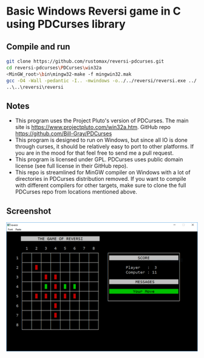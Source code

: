 # Basic Windows Reversi game in C using PDCurses library

## Compile and run

```sh
git clone https://github.com/rustomax/reversi-pdcurses.git
cd reversi-pdcurses\PDCurses\win32a
<MinGW_root>\bin\mingw32-make -f mingwin32.mak
gcc -O4 -Wall -pedantic -I.. -mwindows -o../../reversi/reversi.exe ../../reversi/main.c pdcurses.a -lgdi32 -lcomdlg32 -std=c11
..\..\reversi\reversi
```

## Notes

- This program uses the Project Pluto's version of PDCurses. The main site is https://www.projectpluto.com/win32a.htm. GitHub repo https://github.com/Bill-Gray/PDCurses
- This program is designed to run on Windows, but since all IO is done through curses, it should be relatively easy to port to other platforms. If you are in the mood for that feel free to send me a pull request.
- This program is licensed under GPL. PDCurses uses public domain license (see full license in their GitHub repo).
- This repo is streamlined for MinGW compiler on Windows with a lot of directories in PDCurses distribution removed. If you want to compile with different compilers for other targets, make sure to clone the full PDCurses repo from locations mentioned above.

## Screenshot

![PDCurses Reversi for Windows](screenshot.png?raw=true)
